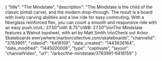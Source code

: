{
    "title": "The Mindstate",
    "description": "The Mindstate is the child of the classic pintail carver, and the modern drop-through. The result is a board with lively carving abilities and a low ride for easy commuting. With a fiberglass reinforced flex, you can count a smooth and responsive ride with an easy push.\n\nL: 37.50\"\nW: 8.75\"\nWB: 27.50\"\n\nThe Mindstate features a Walnut topsheet, with art by Matt Smith.\n\nCheck out Arbor Skateboards everywhere:\narborcollective.com\/skateboards",
    "channelid": "3763991",
    "videoid": "6418159",
    "date_created": "1443636164",
    "date_modified": "1445020006",
    "type": "captivate",
    "layout": "channelVideo",
    "url": "\/arbor\/the-mindstate\/3763991-6418159"
}